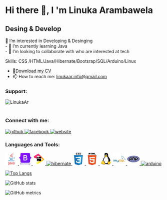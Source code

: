 <h1> Hi there 🔅, I 'm Linuka Arambawela </h1> 
<h2> Desing & Develop </h2>
👀 I’m interested in Developing & Desinging<br>
- 🔘 I’m currently learning Java<br>
- 🔘 I’m looking to collaborate with who are interested at tech<br>



Skills: CSS /HTML/Java/Hibernate/Bootsrap/SQL/Arduino/Linux 


- 🔭<a href="https://drive.google.com/file/d/1fSNNlvi5fiwoAHjgexNgFnqekj6dWB18/view?usp=sharing" target="_blank">Download my CV</a>
- 📫 How to reach me: linukaar.info@gmail.com 

<h3 align="left">Support:</h3>
<p><a href="https://www.buymeacoffee.com/LinukaAr" target="_blank"> <img align="left" src="https://cdn.buymeacoffee.com/buttons/v2/default-yellow.png" height="50" width="210" alt="LinukaAr" /></a></p>
<br><br>

<h3 align="left">Connect with me:</h3>
<p><a href="https://github.com/LinukaAr"target="_blank"><img src='https://cdn.jsdelivr.net/npm/simple-icons@3.0.1/icons/github.svg' alt='github' height='40'> </a>
<a href="https://www.facebook.com/profile.php?id=100011398414568"target="_blank"><img src='https://cdn.jsdelivr.net/npm/simple-icons@3.0.1/icons/facebook.svg' alt='facebook' height='40'w> </a> 
<a href="https://linukaar.github.io/Linukatest/"target="_blank"><img src='https://cdn.jsdelivr.net/npm/simple-icons@3.0.1/icons/icloud.svg' alt='website' height='40'> </a></p> 

<h3 align="left">Languages and Tools:</h3>
<p align="left">
  <a href="https://www.java.com/en/" target="_blank" rel="noreferrer">
    <img src="https://github.com/devicons/devicon/blob/master/icons/java/java-original-wordmark.svg" alt="java" width="40" height="40"/>
  </a>

  <a href="https://getbootstrap.com/" target="_blank" rel="noreferrer">
    <img src="https://github.com/devicons/devicon/blob/master/icons/bootstrap/bootstrap-original-wordmark.svg" alt="css3" width="40" height="40"/>
  </a>

  <a href="https://www.jetbrains.com" target="_blank" rel="noreferrer">
    <img src="https://github.com/devicons/devicon/blob/master/icons/jetbrains/jetbrains-original.svg" alt="jetbrains" width="40" height="40"/>
  </a>

  <a href="https://hibernate.org/" target="_blank" rel="noreferrer">
    <img src="https://o.remove.bg/downloads/0a86b457-0dc0-4af7-8c3e-fcb5ccdf8a3b/image-removebg-preview.png" alt="hibernate" width="40" height="40"/>
  </a>

  <a href="//////" target="_blank" rel="noreferrer">
    <img src="https://raw.githubusercontent.com/devicons/devicon/master/icons/css3/css3-original-wordmark.svg" alt="css3" width="40" height="40"/>
  </a>

  <a href="https://www.w3.org/html/" target="_blank" rel="noreferrer">
    <img src="https://raw.githubusercontent.com/devicons/devicon/master/icons/html5/html5-original-wordmark.svg" alt="html5" width="40" height="40"/>
  </a>

  <a href="https://www.linux.org/" target="_blank" rel="noreferrer">
    <img src="https://raw.githubusercontent.com/devicons/devicon/master/icons/linux/linux-original.svg" alt="linux" width="40" height="40"/>
  </a>

  <a href="https://www.mysql.com/" target="_blank" rel="noreferrer">
    <img src="https://raw.githubusercontent.com/devicons/devicon/master/icons/mysql/mysql-original-wordmark.svg" alt="mysql" width="40" height="40"/>
  </a>

  <a href="https://www.php.net" target="_blank" rel="noreferrer">
    <img src="https://raw.githubusercontent.com/devicons/devicon/master/icons/php/php-original.svg" alt="php" width="40" height="40"/>
  </a>

  <a href="https://www.arduino.cc/" target="_blank" rel="noreferrer">
    <img src="https://cdn.worldvectorlogo.com/logos/arduino-1.svg" alt="arduino" width="40" height="40"/>
  </a>
</p>





[![Top Langs](https://github-readme-stats.vercel.app/api/top-langs/?username=LinukaAr)](https://github.com/anuraghazra/github-readme-stats)

![GitHub stats](https://github-readme-stats.vercel.app/api?username=LinukaAr&show_icons=true&count_private=true)  

![GitHub metrics](https://metrics.lecoq.io/LinukaAr)  

